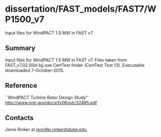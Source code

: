 # dissertation/FAST_models/FAST7/WP1500_v7
Input files for WindPACT 1.5 MW in FAST v7 

Summary
-------
Input files for WindPACT 1.5 MW in FAST v7. Files taken from FAST_v7.02.00d-bjj.exe CertTest folder (CertTest Test 13). Executable downloaded 7-October-2015.

Reference
---------
``WindPACT Turbine Rotor Design Study''
http://www.nrel.gov/docs/fy06osti/32495.pdf


Contacts
--------
Jenni Rinker at jennifer.rinker@duke.edu
